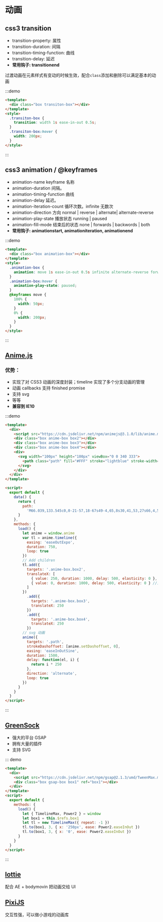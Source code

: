 # 动画

<style>
  .box {
    width: 50px;
    height: 50px;
    margin: 10px;
    background-color: lightblue;
  }
</style>

## css3 transition

- transition-property: 属性
- transition-duration: 间隔
- transition-timing-function: 曲线
- transition-delay: 延迟
- **常用钩子: transitionend**

过渡动画在元素样式有变动的时候生效，配合`class`添加和删除可以满足基本的动画

:::demo

```html {6}
<template>
  <div class="box transiton-box"></div>
</template>
<style>
  .transiton-box {
    transition: width 1s ease-in-out 0.5s;
  }
  .transiton-box:hover {
    width: 200px;
  }
</style>
```

:::

## css3 animation / @keyframes

- animation-name keyframe 名称
- animation-duration 间隔。
- animation-timing-function 曲线
- animation-delay 延迟。
- animation-iteration-count 循环次数。infinite 无数次
- animation-direction 方向 normal | reverse | alternate| alternate-reverse
- animation-play-state 播放状态 running | paused
- animation-fill-mode 结束后的状态 none | forwards | backwords | both
- **常用钩子: animationstart, animationiteration, animationend**

:::demo

```html {6}
<template>
  <div class="box animation-box"></div>
</template>
<style>
  .animation-box {
    animation: move 1s ease-in-out 0.5s infinite alternate-reverse forwards;
  }
  .animation-box:hover {
    animation-play-state: paused;
  }
  @keyframes move {
    100% {
      width: 50px;
    }
    0% {
      width: 200px;
    }
  }
</style>
```

:::

## [Anime.js](https://animejs.com/)

### 优势：

- 实现了对 CSS3 动画的深度封装；timeline 实现了多个分支动画的管理
- 动画 callbacks 支持 finished promise
- 支持 svg
- 等等
- **兼容到 IE10**

:::demo

```html
<template>
  <div>
    <script src="https://cdn.jsdelivr.net/npm/animejs@3.1.0/lib/anime.min.js" @load="load"></script>
    <div class="box anime-box box2"></div>
    <div class="box anime-box box3"></div>
    <div class="box anime-box box4"></div>
    <div>
      <svg width="100px" height="100px" viewBox="0 0 340 333">
        <path class="path" fill="#FFF" stroke="lightblue" stroke-width="10" :d="path" />
      </svg>
    </div>
  </div>
</template>

<script>
  export default {
    data() {
      return {
        path:
          'M66.039,133.545c0,0-21-57,18-67s49-4,65,8s30,41,53,27s66,4,58,32s-5,44,18,57s22,46,0,45s-54-40-68-16s-40,88-83,48s11-61-11-80s-79-7-70-41C46.039,146.545,53.039,128.545,66.039,133.545z'
      }
    },
    methods: {
      load() {
        let anime = window.anime
        var tl = anime.timeline({
          easing: 'easeOutExpo',
          duration: 750,
          loop: true
        })
        // Add children
        tl.add({
          targets: '.anime-box.box2',
          translateX: [
            { value: 250, duration: 1000, delay: 500, elasticity: 0 }, //第一帧
            { value: 0, duration: 1000, delay: 500, elasticity: 0 } //第二帧
          ]
        })
          .add({
            targets: '.anime-box.box3',
            translateX: 250
          })
          .add({
            targets: '.anime-box.box4',
            translateX: 250
          })
        // svg 动画
        anime({
          targets: '.path',
          strokeDashoffset: [anime.setDashoffset, 0],
          easing: 'easeInOutSine',
          duration: 1500,
          delay: function(el, i) {
            return i * 250
          },
          direction: 'alternate',
          loop: true
        })
      }
    }
  }
</script>
```

:::

## [GreenSock](https://greensock.com)

- 强大的平台 GSAP
- 拥有大量的插件
- 支持 SVG

::: demo

```html
<template>
  <div>
    <script src="https://cdn.jsdelivr.net/npm/gsap@2.1.3/umd/TweenMax.min.js" @load="load"></script>
    <div class="box gsap-box box1" ref="box1"></div>
  </div>
</template>
<script>
  export default {
    methods: {
      load() {
        let { TimelineMax, Power2 } = window
        let box1 = this.$refs.box1
        let tl = new TimelineMax({ repeat: -1 })
        tl.to(box1, 3, { x: '250px', ease: Power2.easeInOut })
        tl.to(box1, 3, { x: '0', ease: Power2.easeInOut })
      }
    }
  }
</script>
```

:::

## [lottie](http://airbnb.io/lottie/#/)

配合 AE + bodymovin 把动画交给 UI

## [PixiJS](https://www.pixijs.com/)

交互性强，可以做小游戏的动画库
